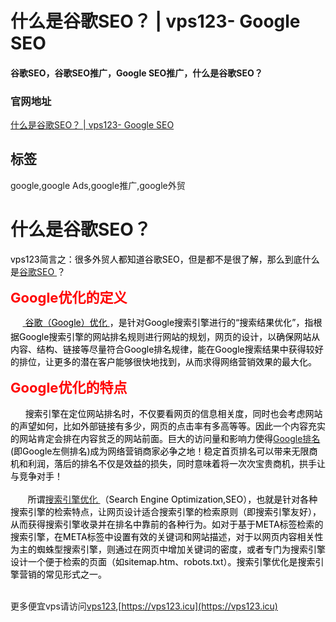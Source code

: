# 什么是谷歌SEO？ | vps123- Google SEO

#### 谷歌SEO，谷歌SEO推广，Google SEO推广，什么是谷歌SEO？ 

### 官网地址

[什么是谷歌SEO？ | vps123- Google SEO](https://vps123.icu)

## 标签

google,google Ads,google推广,google外贸



<h1>什么是谷歌SEO？</h1><div class="d-m"><div class="dm-cet"><div class="b-d-content lh1" itemprop="articleBody"><p><span style="color:#000000;font-size:14px;">vps123简言之：很多外贸人都知道谷歌SEO，但是都不是很了解，那么到底什么是</span><a class="blue und" href="https://vps123.icu/446.html" target="_blank"><span style="font-size:14px;">谷歌SEO </span></a><span style="color:#000000;font-size:14px;">？</span></p><p style="text-align:center;"><span style="color:#000000;font-size:14px;"><picture class="lazy-f p-ritxt" style="height:0px;"><source srcset="https://www.globalsir.com/uploads/5a0fd65d5841c031181218.webp" type="image/webp"><hide class="nim scrollLoading" style="width:80%;" alt="" onload="this.style.opacity=1" src="https://www.globalsir.com/uploads/5a0fd65d5841c031181218.jpg"><input id="srcw" type="hidden" value="769"> <input id="srch" type="hidden" value="471"></hide></picture></span></p><p><span style="color:#ff0000;font-size:22px;"><strong>Google优化的定义</strong></span></p><p><span style="color:#000000;font-family:arial, 宋体, sans-serif;font-size:14px;"><span style="line-height:24px;text-indent:28px;">&nbsp; &nbsp; &nbsp;</span></span><a class="blue und" href="https://www.globalsir.com/seo/" target="_blank"><span style="color:#000000;font-size:14px;">&nbsp;谷歌（Google）优化 </span></a><span style="color:#000000;font-size:14px;">，是针对Google搜索引擎进行的“搜索结果优化”，指根据Google搜索引擎的网站排名规则进行网站的规划，网页的设计，以确保网站从内容、结构、链接等尽量符合Google排名规律，能在Google搜索结果中获得较好的排位，让更多的潜在客户能够很快地找到，从而求得网络营销效果的最大化。</span></p><div><span style="color:#ff0000;font-size:22px;"><strong>Google优化的特点</strong></span></div><div>&nbsp;</div><div><span style="color:#000000;font-size:14px;">&nbsp; &nbsp; &nbsp; 搜索引擎在定位网站排名时，不仅要看网页的信息相关度，同时也会考虑网站的声望如何，比如外部链接有多少，网页的点击率有多高等等。因此一个内容充实的网站肯定会排在内容贫乏的网站前面。巨大的访问量和影响力使得</span><a class="blue und" href="https://vps123.icu/446.html" target="_blank"><span style="font-size:14px;">Google排名 </span></a><span style="color:#000000;font-size:14px;">(即Google左侧排名)成为网络营销商家必争之地！稳定首页排名可以带来无限商机和利润，落后的排名不仅是效益的损失，同时意味着将一次次宝贵商机，拱手让与竞争对手！</span></div><div>&nbsp;</div><div><span style="color:#000000;font-size:14px;">&nbsp; &nbsp; &nbsp; &nbsp;所谓</span><a class="blue und" href="https://vps123.icu/372.html" target="_blank">搜索引擎优化 </a><span style="color:#000000;font-size:14px;">（Search Engine Optimization,SEO），也就是针对各种搜索引擎的检索特点，让网页设计适合搜索引擎的检索原则（即搜索引擎友好），从而获得搜索引擎收录并在排名中靠前的各种行为。如对于基于META标签检索的搜索引擎，在META标签中设置有效的关键词和网站描述，对于以网页内容相关性为主的蜘蛛型搜索引擎，则通过在网页中增加关键词的密度，或者专门为搜索引擎设计一个便于检索的页面（如sitemap.htm、robots.txt）。搜索引擎优化是搜索引擎营销的常见形式之一。</span></div><div>&nbsp;</div></div></div></div>

更多便宜vps请访问[vps123](https://vps123.icu),[https://vps123.icu](https://vps123.icu)
